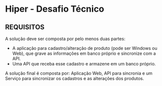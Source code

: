 # Hiper - Desafio Técnico

<h2> REQUISITOS </h2>

A solução deve ser composta por pelo menos duas partes: 
<ul>
  <li>A aplicação para cadastro/alteração de produto (pode ser Windows ou Web), que grave as informações em banco próprio e sincronize com a API.</li>
  <li>Uma API que receba esse cadastro e armazene em um banco próprio.</li>
</ul>

A solução final é composta por: Aplicação Web, API para sincronia e um Serviço para sincronizar os cadastros e as alterações dos produtos.
